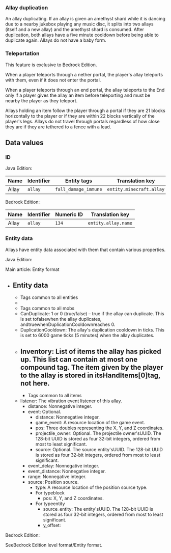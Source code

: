 ### Allay duplication
An allay duplicating.
If an allay is given an amethyst shard while it is dancing due to a nearby jukebox playing any music disc, it splits into two allays (itself and a new allay) and the amethyst shard is consumed. After duplication, both allays have a five minute cooldown before being able to duplicate again. Allays do not have a baby form.

### Teleportation

  

This feature is exclusive to  Bedrock Edition. 


When a player teleports through a nether portal, the player's allay teleports with them, even if it does not enter the portal.

When a player teleports through an end portal, the allay teleports to the End only if a player gives the allay an item before teleporting and must be nearby the player as they teleport.

Allays holding an item follow the player through a portal if they are 21 blocks horizontally to the player or if they are within 22 blocks vertically of the player's legs. Allays do not travel through portals regardless of how close they are if they are tethered to a fence with a lead.


## Data values
### ID
Java Edition:

| Name  | Identifier | Entity tags          | Translation key          |
|-------|------------|----------------------|--------------------------|
| Allay | `allay`    | `fall_damage_immune` | `entity.minecraft.allay` |

Bedrock Edition:

| Name  | Identifier | Numeric ID | Translation key     |
|-------|------------|------------|---------------------|
| Allay | `allay`    | `134`      | `entity.allay.name` |

### Entity data
Allays have entity data associated with them that contain various properties.

Java Edition:

Main article: Entity format
- Entity data
	- 
	- Tags common to all entities
	- 
	- Tags common to all mobs
	- CanDuplicate: 1 or 0 (true/false) – true if the allay can duplicate. This is set tofalsewhen the allay duplicates, andtruewhenDuplicationCooldownreaches 0.
	- DuplicationCooldown: The allay's duplication cooldown in ticks. This is set to 6000 game ticks (5 minutes) when the allay duplicates.
	- Inventory: List of items the allay has picked up. This list can contain at most one compound tag. The item given by the player to the allay is stored in itsHandItems[0]tag, not here.
		- 
		- Tags common to all items
	- listener: The vibration event listener of this allay.
		- distance: Nonnegative integer.
		- event: Optional.
			- distance: Nonnegative integer.
			- game_event: A resource location of the game event.
			- pos: Three doubles representing the X, Y, and Z coordinates.
			- projectile_owner: Optional. The projectile owner'sUUID. The 128-bit UUID is stored as four 32-bit integers, ordered from most to least significant.
			- source: Optional. The source entity'sUUID. The 128-bit UUID is stored as four 32-bit integers, ordered from most to least significant.
		- event_delay: Nonnegative integer.
		- event_distance: Nonnegative integer.
		- range: Nonnegative integer.
		- source: Position source.
			- type: A resource location of the position source type.
			- For typeblock
				- pos: X, Y, and Z coordinates.
			- For typeentity
				- source_entity: The entity'sUUID. The 128-bit UUID is stored as four 32-bit integers, ordered from most to least significant.
				- y_offset:

Bedrock Edition:

SeeBedrock Edition level format/Entity format.

